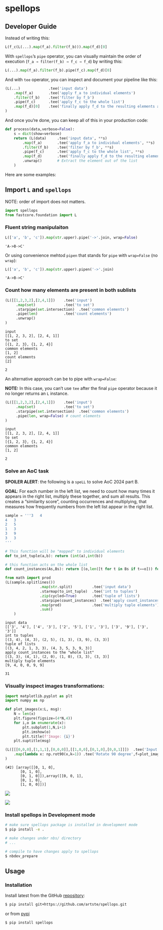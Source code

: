 # spellops


<!-- WARNING: THIS FILE WAS AUTOGENERATED! DO NOT EDIT! -->

## Developer Guide

Instead of writing this:

``` python
L(f_c(L(...).map(f_a).filter(f_b))).map(f_d)[0]
```

With `spellops`’s `pipe` operator, you can visually maintain the order
of execution (`f_a → filter(f_b) → f_c → f_d`) by writing this:

``` python
L(...).map(f_a).filter(f_b).pipe(f_c).map(f_d)[0]
```

And with `tee` operator, you can inspect and document your pipeline like
this:

``` python
(L(...)             .tee('input data')
    .map(f_a)       .tee('apply f_a to individual elements')
    .filter(f_b)    .tee('filter by f_b')
    .pipe(f_c)      .tee('apply f_c to the whole list')
    .map(f_d)[0]    .tee('finally apply f_d to the resulting elements and returning first value')
)
```

And once you’re done, you can keep all of this in your production code:

``` python
def process(data,verbose=False):
    s = dict(show=verbose)
    return (L(data)     .tee('input data', **s)
        .map(f_a)       .tee('apply f_a to individual elements', **s)
        .filter(f_b)    .tee('filter by f_b', **s)
        .pipe(f_c)      .tee('apply f_c to the whole list', **s)
        .map(f_d)       .tee('finally apply f_d to the resulting elements and returning first value', **s)
        .unwrap()       # Extract the element out of the list
    )
```

Here are some examples:

## Import `L` and `spellops`

NOTE: order of import does not matters.

``` python
import spellops
from fastcore.foundation import L
```

### Fluent string manipulaiton

``` python
L(['a', 'b', 'c']).map(str.upper).pipe('->'.join, wrap=False)
```

    'A->B->C'

Or using convenience mehtod `pipen` that stands for `pipe` with
`wrap=False` (no `wrap`):

``` python
L(['a', 'b', 'c']).map(str.upper).pipen('->'.join)
```

    'A->B->C'

### Count how many elements are present in both sublists

``` python
(L([[1,2,3,2],[2,4,1]])    .tee('input')
     .map(set)             .tee('to set')
     .starpipe(set.intersection)  .tee('common elements')
     .pipe(len)            .tee('count elements')
     .unwrap()
)
```

    input
    [[1, 2, 3, 2], [2, 4, 1]]
    to set
    [{1, 2, 3}, {1, 2, 4}]
    common elements
    [1, 2]
    count elements
    [2]

    2

An alternative approach can be to pipe with `wrap=False`:

**NOTE:** In this case, you can’t use `tee` after the final `pipe`
operator because it no longer returns an `L` instance.

``` python
(L([[1,2,3,2],[2,4,1]])    .tee('input')
     .map(set)             .tee('to set')
     .starpipe(set.intersection)  .tee('common elements')
     .pipe(len, wrap=False) # count elements
)
```

    input
    [[1, 2, 3, 2], [2, 4, 1]]
    to set
    [{1, 2, 3}, {1, 2, 4}]
    common elements
    [1, 2]

    2

### Solve an AoC task

**SPOILER ALERT**: the following is a `speLL` to solve AoC 2024 part B.

**GOAL**: For each number in the left list, we need to count how many
times it appears in the right list, multiply these together, and sum all
results. This creates a “similarity score”, counting occurrences and
multiplying, that measures how frequently numbers from the left list
appear in the right list.

``` python
sample = '''3   4
4   3
2   5
1   3
3   9
3   3
'''

# This function will be "mapped" to individual elements
def to_int_tuple(a,b): return (int(a),int(b))

# this function acts on the whole list
def count_instances(As,Bs): return [(o,len([t for t in Bs if t==o])) for  o in As]

from math import prod
(L(sample.splitlines())
                .map(str.split)         .tee('input data')
                .starmap(to_int_tuple)  .tee('int to tuples')
                .zip(cycled=True)       .tee('tuple of lists')
                .starpipe(count_instances)  .tee('apply count_instances to the "whole list"')
                .map(prod)              .tee('multiply tuple elements')
                .sum()
    )
```

    input data
    [['3', '4'], ['4', '3'], ['2', '5'], ['1', '3'], ['3', '9'], ['3', '3']]
    int to tuples
    [(3, 4), (4, 3), (2, 5), (1, 3), (3, 9), (3, 3)]
    tuple of lists
    [(3, 4, 2, 1, 3, 3), (4, 3, 5, 3, 9, 3)]
    apply count_instances to the "whole list"
    [(3, 3), (4, 1), (2, 0), (1, 0), (3, 3), (3, 3)]
    multiply tuple elements
    [9, 4, 0, 0, 9, 9]

    31

### Visually inspect images transformations:

``` python
import matplotlib.pyplot as plt
import numpy as np

def plot_images(x:L, msg):
    N = len(x)
    plt.figure(figsize=(4*N,4))
    for i,o in enumerate(x):
        plt.subplot(1,N,i+1)
        plt.imshow(o)
        plt.title(f'Image: {i}')
    plt.suptitle(msg)

(L([[[0,0,0],[1,1,1],[0,0,0]],[[1,0,0],[0,1,0],[0,0,1]]])  .tee('Input images',f=plot_images)
    .map(lambda x: np.rot90(x,k=1)) .tee('Rotate 90 degree',f=plot_images)
)
```

    (#2) [array([[0, 1, 0],
           [0, 1, 0],
           [0, 1, 0]]),array([[0, 0, 1],
           [0, 1, 0],
           [1, 0, 0]])]

![](index_files/figure-commonmark/cell-8-output-2.png)

![](index_files/figure-commonmark/cell-8-output-3.png)

### Install spellops in Development mode

``` sh
# make sure spellops package is installed in development mode
$ pip install -e .

# make changes under nbs/ directory
# ...

# compile to have changes apply to spellops
$ nbdev_prepare
```

## Usage

### Installation

Install latest from the GitHub
[repository](https://github.com/artste/spellops):

``` sh
$ pip install git+https://github.com/artste/spellops.git
```

or from [pypi](https://pypi.org/project/spellops/)

``` sh
$ pip install spellops
```
